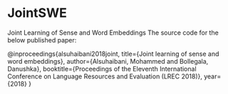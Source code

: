 # JointSWE
Joint Learning of Sense and Word Embeddings
The source code for the below published paper:

@inproceedings{alsuhaibani2018joint,
  title={Joint learning of sense and word embeddings},
  author={Alsuhaibani, Mohammed and Bollegala, Danushka},
  booktitle={Proceedings of the Eleventh International Conference on Language Resources and Evaluation (LREC 2018)},
  year={2018}
}
